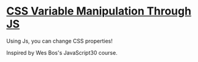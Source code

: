 # <a href="https://ayt1da.github.io/CSS-Variable-Manipulation/" > CSS Variable Manipulation Through JS </a>

Using Js, you can change CSS properties!

Inspired by Wes Bos's JavaScript30 course.
